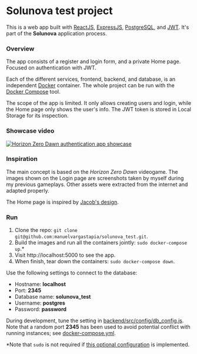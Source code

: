 # Solunova test project

This is a web app built with [ReactJS](https://reactjs.org/), [ExpressJS](https://expressjs.com/), [PostgreSQL](https://www.postgresql.org/), and [JWT](https://jwt.io/). It's part of the **Solunova** application process.

### Overview

The app consists of a register and login form, and a private Home page. Focused on authentication with JWT.

Each of the different services, frontend, backend, and database, is an independent [Docker](https://docs.docker.com/) container. The whole project can be run with the [Docker Compose](https://docs.docker.com/compose/) tool.

The scope of the app is limited. It only allows creating users and login, while the Home page only shows the user's info. The JWT token is stored in Local Storage for its inspection.

### Showcase video

[![Horizon Zero Dawn authentication app showcase](https://img.youtube.com/vi/GgGqO_oA4KE/0.jpg)](https://www.youtube.com/watch?v=GgGqO_oA4KE)

### Inspiration

The main concept is based on the *Horizon Zero Dawn* videogame. The images shown on the Login page are screenshots taken by myself during my previous gameplays. Other assets were extracted from the internet and adapted properly.

The Home page is inspired by [Jacob's design](https://dribbble.com/shots/13042302-Horizon-Zero-Dawn-Website-Concept).

### Run

1. Clone the repo: `git clone git@github.com:manuelvargastapia/solunova_test.git`.
2. Build the images and run all the containers jointly: `sudo docker-compose up`.*
3. Visit http://localhost:5000 to see the app.
4. When finish, tear down the containers: `sudo docker-compose down`.

Use the following settings to connect to the database:

- Hostname: **localhost**
- Port: **2345**
- Database name: **solunova_test**
- Username: **postgres**
- Password: **password**

During development, tune the setting in [backend/src/config/db_config.js](backend/src/config/db_config.js). Note that a random port **2345** has been used to avoid potential conflict with running instances; see [docker-compose.yml](docker-compose.yml).

*Note that `sudo` is not required if [this optional configuration](https://docs.docker.com/engine/install/linux-postinstall/) is implemented.
